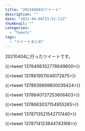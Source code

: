 ```yaml
---
title: "20210404のツイート"
description: ""
date: "2021-04-04T21:51:11Z"
thumbnail: ""
categories:
  - "Tweets"
tags:
  - "ツイートまとめ"
---
```

20210404に行ったツイートです。
<!--more-->
{{<tweet 1378498352778649600>}}

{{<tweet 1378619511046172675>}}

{{<tweet 1378639699800039424>}}

{{<tweet 1378640727253606403>}}

{{<tweet 1378663037154955265>}}

{{<tweet 1378713521542717440>}}

{{<tweet 1378714123844743168>}}

